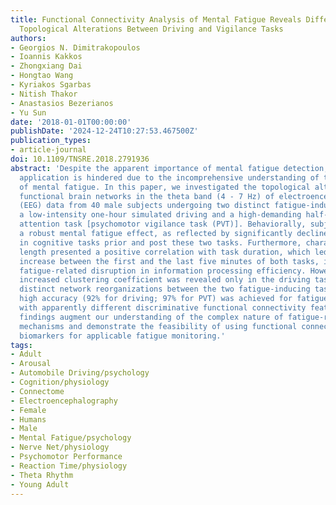 ```yaml
---
title: Functional Connectivity Analysis of Mental Fatigue Reveals Different Network
  Topological Alterations Between Driving and Vigilance Tasks
authors:
- Georgios N. Dimitrakopoulos
- Ioannis Kakkos
- Zhongxiang Dai
- Hongtao Wang
- Kyriakos Sgarbas
- Nitish Thakor
- Anastasios Bezerianos
- Yu Sun
date: '2018-01-01T00:00:00'
publishDate: '2024-12-24T10:27:53.467500Z'
publication_types:
- article-journal
doi: 10.1109/TNSRE.2018.2791936
abstract: 'Despite the apparent importance of mental fatigue detection, a reliable
  application is hindered due to the incomprehensive understanding of the neural mechanisms
  of mental fatigue. In this paper, we investigated the topological alterations of
  functional brain networks in the theta band (4 - 7 Hz) of electroencephalography
  (EEG) data from 40 male subjects undergoing two distinct fatigue-inducing tasks:
  a low-intensity one-hour simulated driving and a high-demanding half-hour sustained
  attention task [psychomotor vigilance task (PVT)]. Behaviorally, subjects demonstrated
  a robust mental fatigue effect, as reflected by significantly declined performances
  in cognitive tasks prior and post these two tasks. Furthermore, characteristic path
  length presented a positive correlation with task duration, which led to a significant
  increase between the first and the last five minutes of both tasks, indicating a
  fatigue-related disruption in information processing efficiency. However, significantly
  increased clustering coefficient was revealed only in the driving task, suggesting
  distinct network reorganizations between the two fatigue-inducing tasks. Moreover,
  high accuracy (92% for driving; 97% for PVT) was achieved for fatigue classification
  with apparently different discriminative functional connectivity features. These
  findings augment our understanding of the complex nature of fatigue-related neural
  mechanisms and demonstrate the feasibility of using functional connectivity as neural
  biomarkers for applicable fatigue monitoring.'
tags:
- Adult
- Arousal
- Automobile Driving/psychology
- Cognition/physiology
- Connectome
- Electroencephalography
- Female
- Humans
- Male
- Mental Fatigue/psychology
- Nerve Net/physiology
- Psychomotor Performance
- Reaction Time/physiology
- Theta Rhythm
- Young Adult
---
```

